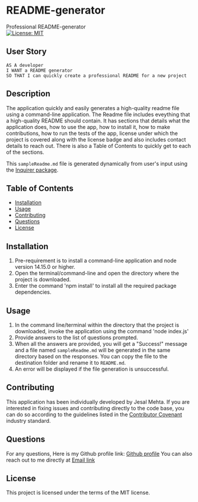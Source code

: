 # README-generator
Professional README-generator  
[![License: MIT](https://img.shields.io/badge/License-MIT-yellow.svg)](https://opensource.org/licenses/MIT)

## User Story
```
AS A developer
I WANT a README generator
SO THAT I can quickly create a professional README for a new project
```
## Description
The application quickly and easily generates a high-quality readme file using a command-line application. The Readme file includes eveything that a high-quality README should contain. It has sections that details what the application does, how to use the app, how to install it, how to make contributions, how to run the tests of the app, license under which the project is covered along with the license badge and also includes contact details to reach out. There is also a Table of Contents to quickly get to each of the sections.

This ```sampleReadme.md``` file is generated dynamically from user's input using the [Inquirer package](https://www.npmjs.com/package/inquirer). 

## Table of Contents
* [Installation](#installation)
* [Usage](#usage)
* [Contributing](#contributing)
* [Questions](#questions)
* [License](#license)

## Installation
1. Pre-requirement is to install a command-line application and node version 14.15.0 or higher.
2. Open the terminal/command-line and open the directory where the project is downloaded. 
3. Enter the command 'npm install' to install all the required package dependencies.

## Usage
1. In the command line/terminal within the directory that the project is downloaded, invoke the application using the command 'node index.js' 
2. Provide answers to the list of questions prompted. 
3. When all the answers are provided, you will get a "Success!" message and a file named ```sampleReadme.md``` will be generated in the same directory based on the responses. You can copy the file to the destination folder and rename it to ```README.md```.
4. An error will be displayed if the file generation is unsuccessful.

## Contributing
This application has been individually developed by Jesal Mehta. If you are interested in fixing issues and contributing directly to the code base, you can do so according to the guidelines listed in the [Contributor Covenant](https://www.contributor-covenant.org/) industry standard.

## Questions
For any questions,
Here is my Github profile link: [Github profile](https://github.com/JesalDM)
You can also reach out to me directly at [Email link](mailto:jesaldmehta@gmail.com)

## License
This project is licensed under the terms of the MIT license.
